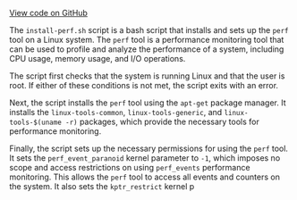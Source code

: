 [View code on GitHub](https://github.com/solana-labs/solana/blob/master/net/scripts/install-perf.sh)

The `install-perf.sh` script is a bash script that installs and sets up the `perf` tool on a Linux system. The `perf` tool is a performance monitoring tool that can be used to profile and analyze the performance of a system, including CPU usage, memory usage, and I/O operations. 

The script first checks that the system is running Linux and that the user is root. If either of these conditions is not met, the script exits with an error. 

Next, the script installs the `perf` tool using the `apt-get` package manager. It installs the `linux-tools-common`, `linux-tools-generic`, and `linux-tools-$(uname -r)` packages, which provide the necessary tools for performance monitoring. 

Finally, the script sets up the necessary permissions for using the `perf` tool. It sets the `perf_event_paranoid` kernel parameter to `-1`, which imposes no scope and access restrictions on using `perf_events` performance monitoring. This allows the `perf` tool to access all events and counters on the system. It also sets the `kptr_restrict` kernel p